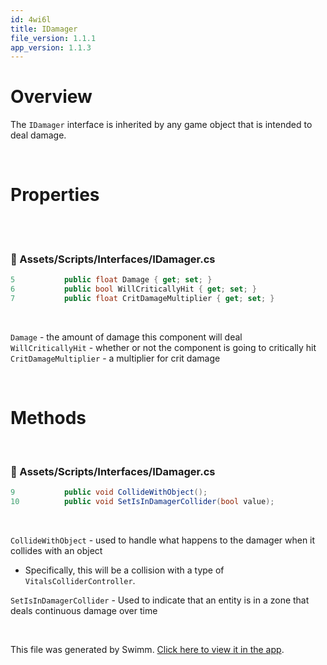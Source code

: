 ```yaml
---
id: 4wi6l
title: IDamager
file_version: 1.1.1
app_version: 1.1.3
---
```


# Overview

The `IDamager` interface is inherited by any game object that is intended to deal damage.

<br/>

# Properties

<br/>

<br/>


<!-- NOTE-swimm-snippet: the lines below link your snippet to Swimm -->
### 📄 Assets/Scripts/Interfaces/IDamager.cs
```c#
5      		public float Damage { get; set; }
6      		public bool WillCriticallyHit { get; set; }
7      		public float CritDamageMultiplier { get; set; }
```

<br/>

`Damage`<swm-token data-swm-token=":Assets/Scripts/Interfaces/IDamager.cs:5:5:5:`		public float Damage { get; set; }`"/> - the amount of damage this component will deal<br/>
`WillCriticallyHit`<swm-token data-swm-token=":Assets/Scripts/Interfaces/IDamager.cs:6:5:5:`		public bool WillCriticallyHit { get; set; }`"/> - whether or not the component is going to critically hit<br/>
`CritDamageMultiplier`<swm-token data-swm-token=":Assets/Scripts/Interfaces/IDamager.cs:7:5:5:`		public float CritDamageMultiplier { get; set; }`"/> - a multiplier for crit damage

<br/>

# Methods

<br/>


<!-- NOTE-swimm-snippet: the lines below link your snippet to Swimm -->
### 📄 Assets/Scripts/Interfaces/IDamager.cs
```c#
9      		public void CollideWithObject();
10     		public void SetIsInDamagerCollider(bool value);
```

<br/>

`CollideWithObject`<swm-token data-swm-token=":Assets/Scripts/Interfaces/IDamager.cs:9:5:5:`		public void CollideWithObject();`"/> - used to handle what happens to the damager when it collides with an object

*   Specifically, this will be a collision with a type of `VitalsColliderController`<swm-token data-swm-token=":Assets/Scripts/Vitals/VitalsColliderController.cs:7:5:5:`    public class VitalsColliderController : MonoBehaviour`"/>.
    

`SetIsInDamagerCollider`<swm-token data-swm-token=":Assets/Scripts/Interfaces/IDamager.cs:10:5:5:`		public void SetIsInDamagerCollider(bool value);`"/> - Used to indicate that an entity is in a zone that deals continuous damage over time

<br/>

This file was generated by Swimm. [Click here to view it in the app](https://app.swimm.io/repos/Z2l0aHViJTNBJTNBQ2hyb21ldHJ5JTNBJTNBcGlkaWU=/docs/4wi6l).
